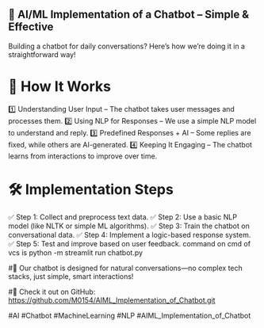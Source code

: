## 🤖 AI/ML Implementation of a Chatbot – Simple & Effective
Building a chatbot for daily conversations? Here’s how we’re doing it in a straightforward way!

# 🔹 How It Works
1️⃣ Understanding User Input – The chatbot takes user messages and processes them.
2️⃣ Using NLP for Responses – We use a simple NLP model to understand and reply.
3️⃣ Predefined Responses + AI – Some replies are fixed, while others are AI-generated.
4️⃣ Keeping It Engaging – The chatbot learns from interactions to improve over time.

# 🛠️ Implementation Steps
✅ Step 1: Collect and preprocess text data.
✅ Step 2: Use a basic NLP model (like NLTK or simple ML algorithms).
✅ Step 3: Train the chatbot on conversational data.
✅ Step 4: Implement a logic-based response system.
✅ Step 5: Test and improve based on user feedback.
command on cmd of vcs is python -m streamlit run chatbot.py

#💬 Our chatbot is designed for natural conversations—no complex tech stacks, just simple, smart interactions!

#📌 Check it out on GitHub: https://github.com/M0154/AIML_Implementation_of_Chatbot.git

#AI #Chatbot #MachineLearning #NLP #AIML_Implementation_of_Chatbot
